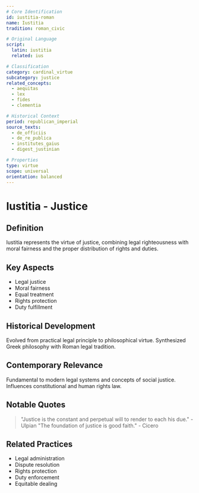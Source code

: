 ```yaml
---
# Core Identification
id: iustitia-roman
name: Iustitia
tradition: roman_civic

# Original Language
script:
  latin: iustitia
  related: ius

# Classification
category: cardinal_virtue
subcategory: justice
related_concepts:
  - aequitas
  - lex
  - fides
  - clementia

# Historical Context
period: republican_imperial
source_texts:
  - de_officiis
  - de_re_publica
  - institutes_gaius
  - digest_justinian

# Properties
type: virtue
scope: universal
orientation: balanced
---
```


# Iustitia - Justice

## Definition
Iustitia represents the virtue of justice, combining legal righteousness with moral fairness and the proper distribution of rights and duties.

## Key Aspects
- Legal justice
- Moral fairness
- Equal treatment
- Rights protection
- Duty fulfillment

## Historical Development
Evolved from practical legal principle to philosophical virtue. Synthesized Greek philosophy with Roman legal tradition.

## Contemporary Relevance
Fundamental to modern legal systems and concepts of social justice. Influences constitutional and human rights law.

## Notable Quotes
> "Justice is the constant and perpetual will to render to each his due." - Ulpian
> "The foundation of justice is good faith." - Cicero

## Related Practices
- Legal administration
- Dispute resolution
- Rights protection
- Duty enforcement
- Equitable dealing